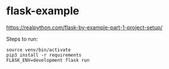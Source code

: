 # flask-example

https://realpython.com/flask-by-example-part-1-project-setup/

Steps to run:
```
source venv/bin/activate
pip3 install -r requirements
FLASK_ENV=development flask run

```




